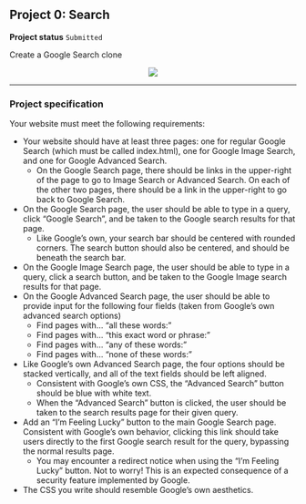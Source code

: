<h2>Project 0: Search</h2>

<b>Project status</b> <code>Submitted</code>


Create a Google Search clone

<p align="center"><img src="https://i.imgur.com/WQk9Y2y.gif"/></p>



---

<b><h3>Project specification</h3></b>

Your website must meet the following requirements:

+ Your website should have at least three pages: one for regular Google Search (which must be called index.html), one for Google Image Search, and one for Google Advanced Search.
    + On the Google Search page, there should be links in the upper-right of the page to go to Image Search or Advanced Search. On each of the other two pages, there should be a link in the upper-right to go back to Google Search.
+ On the Google Search page, the user should be able to type in a query, click “Google Search”, and be taken to the Google search results for that page.
    + Like Google’s own, your search bar should be centered with rounded corners. The search button should also be centered, and should be beneath the search bar.
+ On the Google Image Search page, the user should be able to type in a query, click a search button, and be taken to the Google Image search results for that page.
+ On the Google Advanced Search page, the user should be able to provide input for the following four fields (taken from Google’s own advanced search options)
    + Find pages with… “all these words:”
    + Find pages with… “this exact word or phrase:”
    + Find pages with… “any of these words:”
    + Find pages with… “none of these words:”
+ Like Google’s own Advanced Search page, the four options should be stacked vertically, and all of the text fields should be left aligned.
    + Consistent with Google’s own CSS, the “Advanced Search” button should be blue with white text.
    + When the “Advanced Search” button is clicked, the user should be taken to the search results page for their given query.
+ Add an “I’m Feeling Lucky” button to the main Google Search page. Consistent with Google’s own behavior, clicking this link should take users directly to the first Google search result for the query, bypassing the normal results page.
    + You may encounter a redirect notice when using the “I’m Feeling Lucky” button. Not to worry! This is an expected consequence of a security feature implemented by Google.
+ The CSS you write should resemble Google’s own aesthetics.


